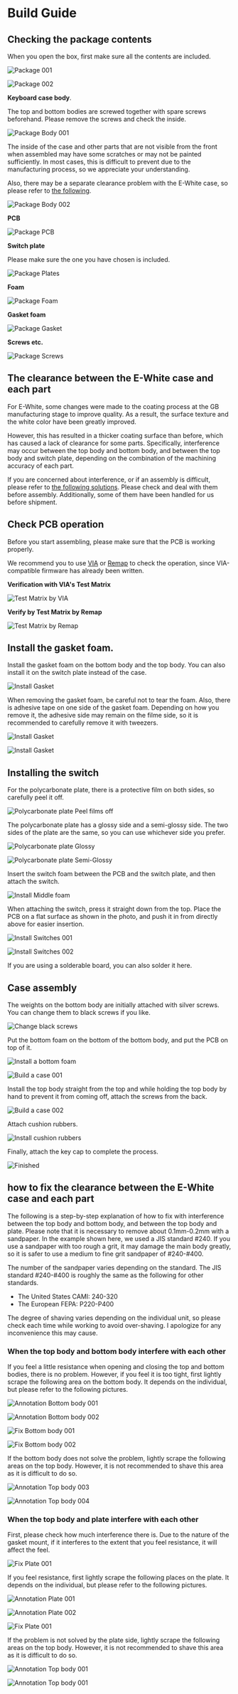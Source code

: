 # Build Guide
## Checking the package contents
When you open the box, first make sure all the contents are included.

![Package 001](images/package001.jpg)

![Package 002](images/package002.jpg)

__Keyboard case body__.

The top and bottom bodies are screwed together with spare screws beforehand.
Please remove the screws and check the inside.

![Package Body 001](images/package-body001.jpg)

The inside of the case and other parts that are not visible from the front when assembled may have some scratches or may not be painted sufficiently.
In most cases, this is difficult to prevent due to the manufacturing process, so we appreciate your understanding.

Also, there may be a separate clearance problem with the E-White case, so please refer to [the following](#the-clearance-between-the-e-white-case-and-each-part).

![Package Body 002](images/package-body002.jpg)

__PCB__

![Package PCB](images/package-pcb.jpg)

__Switch plate__

Please make sure the one you have chosen is included.

![Package Plates](images/package-plates.jpg)

__Foam__

![Package Foam](images/package-foam.jpg)

__Gasket foam__

![Package Gasket](images/package-gasket.jpg)

__Screws etc.__

![Package Screws](images/package-screws.jpg)

## The clearance between the E-White case and each part

For E-White, some changes were made to the coating process at the GB manufacturing stage to improve quality.
As a result, the surface texture and the white color have been greatly improved.

However, this has resulted in a thicker coating surface than before, which has caused a lack of clearance for some parts.
Specifically, interference may occur between the top body and bottom body, and between the top body and switch plate, depending on the combination of the machining accuracy of each part.

If you are concerned about interference, or if an assembly is difficult, please refer to [the following solutions](#how-to-fix-the-clearance-between-the-e-white-case-and-each-part).
Please check and deal with them before assembly.
Additionally, some of them have been handled for us before shipment.

## Check PCB operation

Before you start assembling, please make sure that the PCB is working properly.

We recommend you to use [VIA](https://caniusevia.com/) or [Remap](https://remap-keys.app/) to check the operation, since VIA-compatible firmware has already been written.

__Verification with VIA's Test Matrix__

![Test Matrix by VIA](images/test_matrix_via.png)

__Verify by Test Matrix by Remap__

![Test Matrix by Remap](images/test_matrix_remap.png)

## Install the gasket foam.

Install the gasket foam on the bottom body and the top body.
You can also install it on the switch plate instead of the case.

![Install Gasket](images/install-gasket001.jpg)

When removing the gasket foam, be careful not to tear the foam.
Also, there is adhesive tape on one side of the gasket foam. Depending on how you remove it, the adhesive side may remain on the filme side, so it is recommended to carefully remove it with tweezers.

![Install Gasket](images/install-gasket002.jpg)

![Install Gasket](images/install-gasket003.jpg)

## Installing the switch

For the polycarbonate plate, there is a protective film on both sides, so carefully peel it off.

![Polycarbonate plate Peel films off](images/polycarbonate-plate-peel-films-off.jpg)

The polycarbonate plate has a glossy side and a semi-glossy side. The two sides of the plate are the same, so you can use whichever side you prefer.

![Polycarbonate plate Glossy](images/polycarbonate-plate-glossy.jpg)

![Polycarbonate plate Semi-Glossy](images/polycarbonate-plate-semi-glossy.jpg)

Insert the switch foam between the PCB and the switch plate, and then attach the switch.

![Install Middle foam](images/install-middle-foam.jpg)

When attaching the switch, press it straight down from the top.
Place the PCB on a flat surface as shown in the photo, and push it in from directly above for easier insertion.

![Install Switches 001](images/install-switches001.jpg)

![Install Switches 002](images/install-switches002.jpg)

If you are using a solderable board, you can also solder it here.

## Case assembly

The weights on the bottom body are initially attached with silver screws.
You can change them to black screws if you like.

![Change black screws](images/change-black-screws.jpg)

Put the bottom foam on the bottom of the bottom body, and put the PCB on top of it.

![Install a bottom foam](images/install-bottom-foam.jpg)

![Build a case 001](images/build-case001.jpg)

Install the top body straight from the top and while holding the top body by hand to prevent it from coming off, attach the screws from the back.

![Build a case 002](images/build-case002.jpg)

Attach cushion rubbers.

![Install cushion rubbers](images/install-cushion-rubbers.jpg)

Finally, attach the key cap to complete the process.

![Finished](images/finished.jpg)

## how to fix the clearance between the E-White case and each part

The following is a step-by-step explanation of how to fix with interference between the top body and bottom body, and between the top body and plate.
Please note that it is necessary to remove about 0.1mm-0.2mm with a sandpaper. In the example shown here, we used a JIS standard #240. If you use a sandpaper with too rough a grit, it may damage the main body greatly, so it is safer to use a medium to fine grit sandpaper of #240-#400.

The number of the sandpaper varies depending on the standard. The JIS standard #240-#400 is roughly the same as the following for other standards.
- The United States CAMI: 240-320
- The European FEPA: P220-P400

The degree of shaving varies depending on the individual unit, so please check each time while working to avoid over-shaving.
I apologize for any inconvenience this may cause.

### When the top body and bottom body interfere with each other

If you feel a little resistance when opening and closing the top and bottom bodies, there is no problem.
However, if you feel it is too tight, first lightly scrape the following area on the bottom body.
It depends on the individual, but please refer to the following pictures.

![Annotation Bottom body 001](images/annotation-bottom-body001.png)

![Annotation Bottom body 002](images/annotation-bottom-body002.png)

![Fix Bottom body 001](images/fix-bottom-body001.jpg)

![Fix Bottom body 002](images/fix-bottom-body002.jpg)

If the bottom body does not solve the problem, lightly scrape the following areas on the top body.
However, it is not recommended to shave this area as it is difficult to do so.

![Annotation Top body 003](images/annotation-top-body003.png)

![Annotation Top body 004](images/annotation-top-body004.png)


### When the top body and plate interfere with each other

First, please check how much interference there is.
Due to the nature of the gasket mount, if it interferes to the extent that you feel resistance, it will affect the feel.

![Fix Plate 001](images/fix-plate001.jpg)

If you feel resistance, first lightly scrape the following places on the plate.
It depends on the individual, but please refer to the following pictures.

![Annotation Plate 001](images/annotation-plate001.png)

![Annotation Plate 002](images/annotation-plate002.png)

![Fix Plate 001](images/fix-plate002.jpg)

If the problem is not solved by the plate side, lightly scrape the following areas on the top body.
However, it is not recommended to shave this area as it is difficult to do so.

![Annotation Top body 001](images/annotation-top-body001.png)

![Annotation Top body 001](images/annotation-top-body002.png)

